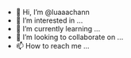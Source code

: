 - 👋 Hi, I’m @luaaachann
- 👀 I’m interested in ...
- 🌱 I’m currently learning ...
- 💞️ I’m looking to collaborate on ...
- 📫 How to reach me ...

<!---
luaaachann/luaaachann is a ✨ special ✨ repository because its `README.md` (this file) appears on your GitHub profile.
You can click the Preview link to take a look at your changes.
--->
